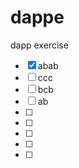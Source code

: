# dappe
dapp exercise
 - [X] abab  
 - [ ] ccc  
 - [ ] bcb  
 - [ ] ab  
 - [ ] 
 - [ ] 
 - [ ] 
 - [ ] 
 - [ ] 